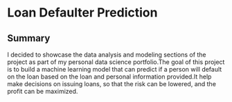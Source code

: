 # Loan Defaulter Prediction
## Summary
I decided to showcase the data analysis and modeling sections of the project as part of my personal data science portfolio.The goal of this project is to build a machine learning model that can predict if a person will default on the loan based on the loan and personal information provided.It help make decisions on issuing loans, so that the risk can be lowered, and the profit can be maximized.
